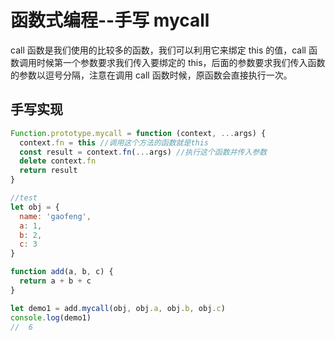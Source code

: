 # 函数式编程--手写 mycall

call 函数是我们使用的比较多的函数，我们可以利用它来绑定 this 的值，call 函数调用时候第一个参数要求我们传入要绑定的 this，后面的参数要求我们传入函数的参数以逗号分隔，注意在调用 call 函数时候，原函数会直接执行一次。

## 手写实现

```js
Function.prototype.mycall = function (context, ...args) {
  context.fn = this //调用这个方法的函数就是this
  const result = context.fn(...args) //执行这个函数并传入参数
  delete context.fn
  return result
}

//test
let obj = {
  name: 'gaofeng',
  a: 1,
  b: 2,
  c: 3
}

function add(a, b, c) {
  return a + b + c
}

let demo1 = add.mycall(obj, obj.a, obj.b, obj.c)
console.log(demo1)
//  6
```
